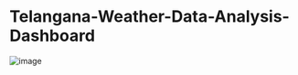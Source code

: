 # Telangana-Weather-Data-Analysis-Dashboard 

![image](https://github.com/user-attachments/assets/ca6b0ae5-d3e5-4ff0-9978-afb547c93782)
